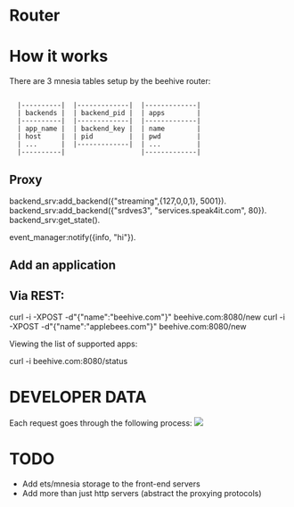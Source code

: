 Router
===

How it works
===
There are 3 mnesia tables setup by the beehive router:

<pre><code>
  |----------|  |-------------|  |-------------|
  | backends |  | backend_pid |  | apps        |
  |----------|  |-------------|  |-------------|
  | app_name |  | backend_key |  | name        |
  | host     |  | pid         |  | pwd         |
  | ...      |  |-------------|  | ...         |
  |----------|                   |-------------|               
</code></pre>

## Proxy
backend_srv:add_backend({"streaming",{127,0,0,1}, 5001}).
backend_srv:add_backend({"srdves3", "services.speak4it.com", 80}).
backend_srv:get_state().


event_manager:notify({info, "hi"}).

## Add an application

## Via REST:

  curl -i -XPOST -d"{\"name\":\"beehive.com\"}" beehive.com:8080/new
  curl -i -XPOST -d"{\"name\":\"applebees.com\"}" beehive.com:8080/new

Viewing the list of supported apps:

  curl -i beehive.com:8080/status

DEVELOPER DATA
===

Each request goes through the following process:
<img src="http://www.websequencediagrams.com/cgi-bin/cdraw?lz=Q2xpZW50LT5Tb2NrZXRTZXJ2ZXI6IEluaXRpYWwgcmVxdWVzdAoAEgwtPlByb3h5SGFuZGwAIgp0ZSAACwwKABgMLT5SAEIGRGVjb2RlcjogAAMGAFYJABEOLT5BcHBTcnY6IENob3NlIGFuIGF2YWlsYWJsZSBiYWNrZW5kCgAdBgB8EEVuZ2FnZSBhbmQgY29ubmVjdCB0bwArCQB2HlNlbmQgaQCBaw5cbiB0aHJvdWdoIHRvIACCGAYAgR0RAII9BjogU3Bhd24gbGlzdGVuZXIgZm9yIGMAglkFIGRhdGEAgVQRAIJkCAAkE3MAgwIFADIF&s=rose" />


TODO
===
  * Add ets/mnesia storage to the front-end servers
  * Add more than just http servers (abstract the proxying protocols)